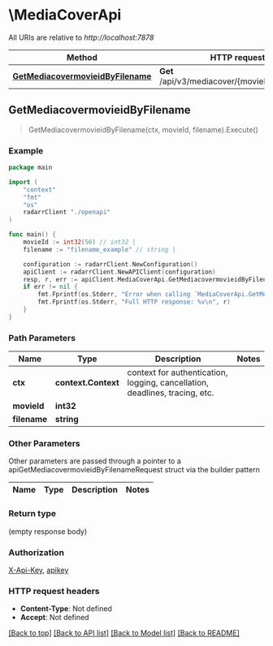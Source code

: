 # \MediaCoverApi

All URIs are relative to *http://localhost:7878*

Method | HTTP request | Description
------------- | ------------- | -------------
[**GetMediacovermovieidByFilename**](MediaCoverApi.md#GetMediacovermovieidByFilename) | **Get** /api/v3/mediacover/{movieId}/{filename} | 



## GetMediacovermovieidByFilename

> GetMediacovermovieidByFilename(ctx, movieId, filename).Execute()



### Example

```go
package main

import (
    "context"
    "fmt"
    "os"
    radarrClient "./openapi"
)

func main() {
    movieId := int32(56) // int32 | 
    filename := "filename_example" // string | 

    configuration := radarrClient.NewConfiguration()
    apiClient := radarrClient.NewAPIClient(configuration)
    resp, r, err := apiClient.MediaCoverApi.GetMediacovermovieidByFilename(context.Background(), movieId, filename).Execute()
    if err != nil {
        fmt.Fprintf(os.Stderr, "Error when calling `MediaCoverApi.GetMediacovermovieidByFilename``: %v\n", err)
        fmt.Fprintf(os.Stderr, "Full HTTP response: %v\n", r)
    }
}
```

### Path Parameters


Name | Type | Description  | Notes
------------- | ------------- | ------------- | -------------
**ctx** | **context.Context** | context for authentication, logging, cancellation, deadlines, tracing, etc.
**movieId** | **int32** |  | 
**filename** | **string** |  | 

### Other Parameters

Other parameters are passed through a pointer to a apiGetMediacovermovieidByFilenameRequest struct via the builder pattern


Name | Type | Description  | Notes
------------- | ------------- | ------------- | -------------



### Return type

 (empty response body)

### Authorization

[X-Api-Key](../README.md#X-Api-Key), [apikey](../README.md#apikey)

### HTTP request headers

- **Content-Type**: Not defined
- **Accept**: Not defined

[[Back to top]](#) [[Back to API list]](../README.md#documentation-for-api-endpoints)
[[Back to Model list]](../README.md#documentation-for-models)
[[Back to README]](../README.md)

